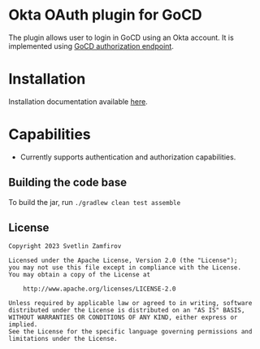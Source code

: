 # Okta OAuth plugin for GoCD

The plugin allows user to login in GoCD using an Okta account. It is implemented using [GoCD authorization endpoint](https://plugin-api.gocd.org/current/authorization/).

# Installation

Installation documentation available [here](INSTALL.md).

# Capabilities

* Currently supports authentication and authorization capabilities.

## Building the code base

To build the jar, run `./gradlew clean test assemble`

## License

```plain
Copyright 2023 Svetlin Zamfirov

Licensed under the Apache License, Version 2.0 (the "License");
you may not use this file except in compliance with the License.
You may obtain a copy of the License at

    http://www.apache.org/licenses/LICENSE-2.0

Unless required by applicable law or agreed to in writing, software
distributed under the License is distributed on an "AS IS" BASIS,
WITHOUT WARRANTIES OR CONDITIONS OF ANY KIND, either express or implied.
See the License for the specific language governing permissions and
limitations under the License.
```
